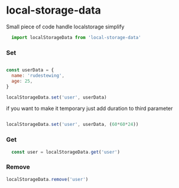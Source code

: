 # local-storage-data
Small piece of code handle localstorage simplify


```js
  import localStorageData from 'local-storage-data'
```

### Set
```js

const userData = {
  name: 'rudestewing',
  age: 25,
}

localStorageData.set('user', userData)

```
if you want to make it temporary just add duration to third parameter

```js

localStorageData.set('user', userData, (60*60*24))

```

### Get
```js
  const user = localStorageData.get('user')
```


### Remove

```js
localStorageData.remove('user')

```
